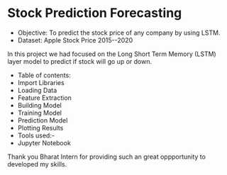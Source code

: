 # Stock Prediction Forecasting

- Objective:
To predict the stock price of any company by using LSTM.
- Dataset:
Apple Stock Price 2015--2020

In this project we had focused on the Long Short Term Memory (LSTM) layer model to predict if stock will go up or down.
- Table of contents:
- Import Libraries
- Loading Data
- Feature Extraction
- Building Model
- Training Model
- Prediction Model
- Plotting Results
- Tools used:-
- Jupyter Notebook

  
Thank you Bharat Intern for providing such an great oppportunity to developed my skills.
